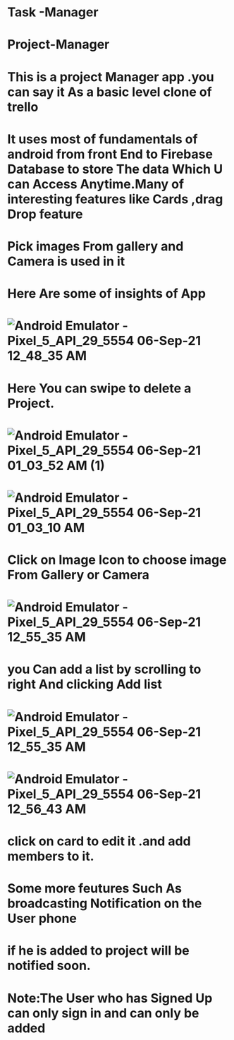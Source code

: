 # Task -Manager
# Project-Manager
# This is a project Manager app .you can say it As a basic level clone of trello

# It uses most of fundamentals of android from front End to Firebase Database to store The data Which U can Access Anytime.Many of interesting features like Cards ,drag Drop feature

 # Pick images From gallery and Camera is used in it

# Here Are some of insights of App



# ![Android Emulator - Pixel_5_API_29_5554 06-Sep-21 12_48_35 AM](https://user-images.githubusercontent.com/89447707/132139777-1f1ab83a-c91a-46bf-81a0-ecab5bf5c8b5.jpg)
# Here You can swipe to delete a Project. 

# ![Android Emulator - Pixel_5_API_29_5554 06-Sep-21 01_03_52 AM (1)](https://user-images.githubusercontent.com/89447707/132139831-cae5d604-0c5d-4b7d-b19d-138e21325158.jpg)

# ![Android Emulator - Pixel_5_API_29_5554 06-Sep-21 01_03_10 AM](https://user-images.githubusercontent.com/89447707/132139843-2feea1ba-b498-4596-955d-619f40dfa6aa.jpg)
# Click on Image Icon to choose image From Gallery or Camera
# ![Android Emulator - Pixel_5_API_29_5554 06-Sep-21 12_55_35 AM](https://user-images.githubusercontent.com/89447707/132139864-4e5554af-a2c0-4235-b3d4-52c84846df01.jpg)

# you Can add a list by scrolling to right And clicking Add list

# ![Android Emulator - Pixel_5_API_29_5554 06-Sep-21 12_55_35 AM](https://user-images.githubusercontent.com/89447707/132139879-0b794d40-21eb-4e26-b656-11237fa42308.jpg)

# ![Android Emulator - Pixel_5_API_29_5554 06-Sep-21 12_56_43 AM](https://user-images.githubusercontent.com/89447707/132139887-34676eb3-c7c1-4d4f-99f0-acd2200144ef.jpg)


# click on card to edit it .and add members to it.



# Some more feutures Such As broadcasting Notification on the User phone
# if he is added to project will be notified soon.
# Note:The User who has Signed Up can only sign in and can only be added
